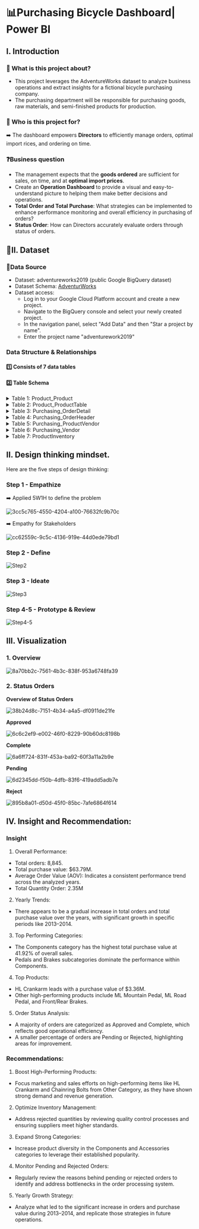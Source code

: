 # 📊Purchasing Bicycle Dashboard| Power BI
## I. Introduction
### 📖 What is this project about?
- This project leverages the AdventureWorks dataset to analyze business operations and extract insights for a fictional bicycle purchasing company.
- The purchasing department will be responsible for purchasing goods, raw materials, and semi-finished products for production.

### 👤 Who is this project for?

➡️ The dashboard empowers **Directors** to efficiently manage orders, optimal import rices, and ordering on time.

  
### ❓**Business question** 
- The management expects that the **goods ordered** are sufficient for sales, on time, and at **optimal import prices**.
- Create an **Operation Dashboard** to provide a visual and easy-to-understand picture to helping them make better decisions and operations.
- **Total Order and Total Purchase**: What strategies can be implemented to enhance performance monitoring and overall efficiency in purchasing of orders?
- **Status Order**: How can Directors accurately evaluate orders through status of orders.

## 📂II. Dataset
### 📌Data Source
- Dataset: adventureworks2019 (public Google BigQuery dataset) 
- Dataset Schema: [AdventurWorks](https://drive.google.com/drive/u/0/folders/1zz25TcfnzJVS_lJN-tLqmSpiAwdAfbHR)
- Dataset access: 
  - Log in to your Google Cloud Platform account and create a new project.
  - Navigate to the BigQuery console and select your newly created project.
  - In the navigation panel, select "Add Data" and then "Star a project by name".
  - Enter the project name "adventurework2019"

### Data Structure & Relationships
#### 1️⃣ Consists of **7** data tables
#### 2️⃣ Table Schema

<details> 
<summary>Table 1: Product_Product</summary>

| Field Name | Data Type | Description |
|-------|-------|-------|
| ProductID           | Integer       | Unique identifier for each product.                                    |
| Name                | String        | The name of the product.                                               |
| ProductNumber       | String        | A unique number assigned to each product.                              |
| SafetyStockLevel    | Integer       | The minimum quantity of stock that must be kept on hand to prevent stockouts. |
| ReorderPoint        | Integer       | The inventory level at which a new order should be placed to replenish stock. |
| StandardCost        | Decimal       | The standard cost to produce or purchase the product.                  |
| ListPrice           | Decimal       | The price at which the product is listed for sale.                     |
| Style               | String        | The style or category of the product.                                  |
| ProductSubcategoryID| Integer       | Identifier for the subcategory to which the product belongs.           |
| SellStartDate       | Date          | The date when the product became available for sale.                   |
| SellEndDate         | Date          | The date when the product was no longer available for sale.            |
| DiscontinuedDate    | Date          | The date when the product was discontinued.                            |
| ModifiedDate        | Date          | The date when the product information was last modified.               |

  
</details>

<details> 
<summary>Table 2: Product_ProductTable</summary>

| Field Name | Data Type | Description |
|-------|-------|-------|
| ProductID            | Integer     | Unique identifier for each product.                  |
| Name                 | String      | The name of the product.                             |
| ProductCategoryID    | Integer     | Identifier for the category to which the product belongs. |
| ProductSubcategoryID | Integer     | Identifier for the subcategory to which the product belongs. |
| Category             | String      | The category of the product.                         |
| Subcategory          | String      | The subcategory of the product.                      |


</details>


<details> 
<summary>Table 3: Purchasing_OrderDetail</summary>

| Field Name | Data Type | Description |
|-------|-------|-------|
| PurchaseOrderID        | Integer     | Unique identifier for each purchase order.                 |
| PurchaseOrderDetailID  | Integer     | Unique identifier for each detail line within a purchase order. |
| DueDate                | Date        | The date when the order is due to be received.             |
| OrderQty               | Integer     | The quantity of items ordered.                             |
| ProductID              | Integer     | Unique identifier for each product.                        |
| UnitPrice              | Decimal     | The price per unit of the product ordered.                 |
| LineTotal              | Decimal     | The total cost for the line item (OrderQty * UnitPrice).    |
| ReceivedQty            | Integer     | The quantity of items actually received.                   |
| StockedQty             | Integer     | The quantity of items stocked.                             |
| ModifiedDate           | Date        | The date when the purchase order detail was last modified. |
| RejectedQty            | Integer     | The quantity of items that were rejected.                  |

</details>

<details> 
<summary>Table 4: Purchasing_OrderHeader</summary>

| Field Name | Data Type | Description |
|--------------------|-------------|--------------------------------------------------------------|
| PurchaseOrderID    | Integer     | Unique identifier for each purchase order.                  |
| RevisionNumber     | Integer     | The revision number of the purchase order.                  |
| Status             | Integer     | The status of the purchase order.                           |
| EmployeeID         | Integer     | Identifier for the employee associated with the order.       |
| VendorID           | Integer     | Identifier for the vendor associated with the order.         |
| ShipMethodID       | Integer     | Identifier for the shipping method used for the order.       |
| OrderDate          | Date        | The date when the purchase order was created.               |
| ShipDate           | Date        | The date when the order is expected to be shipped.          |
| SubTotal           | Decimal     | The subtotal amount of the order.                           |
| TaxAmt             | Decimal     | The amount of tax applied to the order.                     |
| Freight            | Decimal     | The shipping cost associated with the order.                |
| TotalDue           | Decimal     | The total amount due for the order.                         |
| ModifiedDate       | Date        | The date when the purchase order was last modified.         |



</details>

<details> 
<summary>Table 5: Purchasing_ProductVendor</summary>

| Field Name | Data Type | Description |
|----------------------|-------------|--------------------------------------------------------------|
| ProductID            | Integer     | Unique identifier for each product.                         |
| BusinessEntityID     | Integer     | Unique identifier for each business entity.                 |
| AverageLeadTime      | Integer     | The average lead time for the product.                      |
| StandardPrice        | Decimal     | The standard price of the product.                          |
| LastReceiptCost      | Decimal     | The cost of the last receipt of the product.                |
| LastReceiptDate      | Date        | The date of the last receipt of the product.                |
| MinOrderQty          | Integer     | The minimum order quantity for the product.                 |
| MaxOrderQty          | Integer     | The maximum order quantity for the product.                 |
| OnOrderQty           | Integer     | The quantity of the product currently on order.             |
| ModifiedDate         | Date        | The date when the product information was last modified.    |
| CostDiffRatio        | Decimal     | The cost difference ratio for the product.                  |






</details>


<details> 
<summary>Table 6: Purchasing_Vendor</summary>

| Field Name | Data Type | Description |
|------------------------|-------------|-------------------------------------------------------------|
| BusinessEntityID       | Integer     | Unique identifier for each business entity.                |
| AccountNumber          | String      | The account number associated with the business entity.    |
| Name                   | String      | The name of the business entity.                           |
| CreditRating           | Integer     | The credit rating of the business entity.                  |
| PreferredVendorStatus  | Boolean     | Indicates whether the vendor is a preferred vendor.         |
| ActiveFlag             | Boolean     | Indicates whether the business entity is active.           |
| ModifiedDate           | Date        | The date when the business entity information was last modified. |



</details>


<details> 
<summary>Table 7: ProductInventory</summary>

| Field Name | Data Type | Description |
|------------------------|-------------|-------------------------------------------------------------|
| ProductID       | Integer     | Product identification number. Foreign key to Product.ProductID.               |
| LocationID          | Integer     | Inventory location identification number. Foreign key toLocation.LocationID.    |
| Shelf                   | String      | Storage compartment within an inventory location.                           |
| Bin           | Integer     | Storage container on a shelf in an inventory location.                  |
| Quantity  | Boolean     | Quantity of products in the inventory location. Default: 0      |
| rowguid             | uniqueidentifier     | ROWGUIDCOL number uniquely identifying the record. Used to support a merge replication sample. Default: newid()          |
| ModifiedDate          | Date        |Date and time the record was last updated. Default: getdate(). |

</details>


## II. Design thinking mindset.

Here are the five steps of design thinking:
### Step 1 - Empathize

➡️ Applied 5W1H to define the problem

![3cc5c765-4550-4204-a100-76632fc9b70c](https://github.com/user-attachments/assets/79544489-dfd7-4179-98c7-7d133c7b9a1a)

➡️ Empathy for Stakeholders

![cc62559c-9c5c-4136-919e-44d0ede79bd1](https://github.com/user-attachments/assets/f07b841c-2157-4728-9889-a2a6879b0782)



### Step 2 - Define


![Step2](https://github.com/user-attachments/assets/be73c46c-a73f-4919-b69e-b18eaa495201)

### Step 3 - Ideate


![Step3](https://github.com/user-attachments/assets/ba1ee5d9-2364-4e80-959d-1c95e16367f9)

### Step 4-5 - Prototype & Review

![Step4-5](https://github.com/user-attachments/assets/aadf9f27-7c6f-4d52-908e-23ea95e08881)

## III. Visualization
### 1. Overview

![8a70bb2c-7561-4b3c-838f-953a6748fa39](https://github.com/user-attachments/assets/d8d6e6d0-8f1b-4921-8442-3d3ca7d993f9)


### 2. Status Orders
**Overview of Status Orders**

![38b24d8c-7151-4b34-a4a5-df0911de21fe](https://github.com/user-attachments/assets/c2b30bd8-b4e5-452a-96a2-5fb108c67cfe)

**Approved**

![6c6c2ef9-e002-46f0-8229-90b60dc8198b](https://github.com/user-attachments/assets/632f6da7-4724-4055-afaa-d21907631755)

**Complete**

![6a6ff724-831f-453a-ba92-60f3a11a2b9e](https://github.com/user-attachments/assets/e62ac6bd-21ed-47ae-a417-9bd41ad8fed1)




**Pending**

![6d2345dd-f50b-4dfb-83f6-419add5adb7e](https://github.com/user-attachments/assets/2ba30bf1-72ec-4989-81d3-e9378fb8d2b0)


**Reject**

![895b8a01-d50d-45f0-85bc-7afe6864f614](https://github.com/user-attachments/assets/2dc6383b-8f88-4fd2-a22e-3c3aeaf85fae)



## IV. Insight and Recommendation:
### Insight
1. Overall Performance:
  - Total orders: 8,845.
  - Total purchase value: $63.79M.
  - Average Order Value (AOV): Indicates a consistent performance trend across the analyzed years.
  - Total Quantity Order: 2.35M
2. Yearly Trends:
  - There appears to be a gradual increase in total orders and total purchase value over the years, with significant growth in specific periods like 2013–2014.
3. Top Performing Categories:
  - The Components category has the highest total purchase value at 41.92% of overall sales.
  - Pedals and Brakes subcategories dominate the performance within Components.
4. Top Products:
  - HL Crankarm leads with a purchase value of $3.36M.
  - Other high-performing products include ML Mountain Pedal, ML Road Pedal, and Front/Rear Brakes.
5. Order Status Analysis:
  - A majority of orders are categorized as Approved and Complete, which reflects good operational efficiency.
  - A smaller percentage of orders are Pending or Rejected, highlighting areas for improvement.
    
### Recommendations:
1. Boost High-Performing Products:
  - Focus marketing and sales efforts on high-performing items like HL Crankarm and Chainring Bolts from Other Category, as they have shown strong demand and revenue generation.
2. Optimize Inventory Management:
  - Address rejected quantities by reviewing quality control processes and ensuring suppliers meet higher standards.
3. Expand Strong Categories:
  - Increase product diversity in the Components and Accessories categories to leverage their established popularity.
4. Monitor Pending and Rejected Orders:
  - Regularly review the reasons behind pending or rejected orders to identify and address bottlenecks in the order processing system.
5. Yearly Growth Strategy:
  - Analyze what led to the significant increase in orders and purchase value during 2013–2014, and replicate those strategies in future operations.
